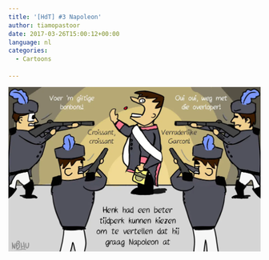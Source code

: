 ```yaml
---
title: '[HdT] #3 Napoleon'
author: tiamopastoor
date: 2017-03-26T15:00:12+00:00
language: nl
categories:
  - Cartoons

---
```


![](henk_de_tijdreiziger_3.webp)